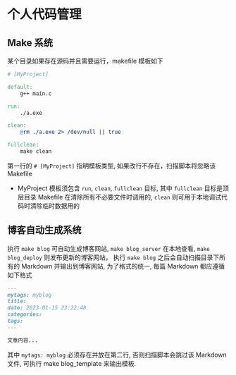 <!-- myblog -->

# 个人代码管理

## Make 系统

某个目录如果存在源码并且需要运行，makefile 模板如下

```makefile
# [MyProject]

default:
	g++ main.c

run:
	./a.exe

clean:
	@rm ./a.exe 2> /dev/null || true 

fullclean:
	make clean 
```

第一行的 `# [MyProject]` 指明模板类型, 如果改行不存在，扫描脚本将忽略该 Makefile

* MyProject 模板须包含 `run`, `clean`, `fullclean` 目标, 
  其中 `fullclean` 目标是顶层目录 Makefile 在清除所有不必要文件时调用的,
  `clean` 则可用于本地调试代码时清除临时数据用的

## 博客自动生成系统

执行 `make blog` 可自动生成博客网站, `make blog_server` 在本地查看, `make blog_deploy` 则发布更新的博客网站，
执行 `make blog` 之后会自动扫描目录下所有的 Markdown 并输出到博客网站, 为了格式的统一, 每篇 Markdown 都应遵循如下格式

```markdown
---
mytags: myblog
title:
date: 2023-01-15 23:22:48
categories:
tags:
---

文章内容...

```

其中 `mytags: myblog` 必须存在并放在第二行, 否则扫描脚本会跳过该 Markdown 文件, 可执行 make blog_template 来输出模板.

